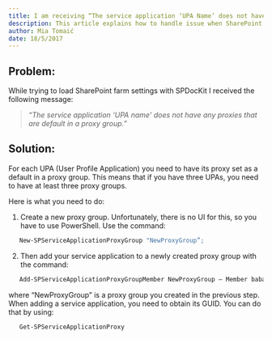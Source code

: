 ```yaml
---
title: I am receiving “The service application ‘UPA Name’ does not have any proxies that are default in a proxy group.”
description: This article explains how to handle issue when SharePoint farm settings load is not working properly.
author: Mia Tomaić
date: 18/5/2017
---
```


## Problem:
While trying to load SharePoint farm settings with SPDocKit I received the following message:
> *“The service application ‘UPA name’ does not have any proxies that are default in a proxy group.”*

## Solution:
For each UPA (User Profile Application) you need to have its proxy set as a default in a proxy group. This means that if you have three UPAs, you need to have at least three proxy groups.

Here is what you need to do:

1. Create a new proxy group. Unfortunately, there is no UI for this, so you have to use PowerShell. Use the command:
```powershell
   New-SPServiceApplicationProxyGroup "NewProxyGroup”;
```

2. Then add your service application to a newly created proxy group with the command:
```powershell
   Add-SPServiceApplicationProxyGroupMember NewProxyGroup – Member babab30e-8e3a-428b-8ff4-4d5c8f455e6d 
```
   where “NewProxyGroup” is a proxy group you created in the previous step. When adding a service application, you need to obtain its GUID. You can do that by using:
```powershell
   Get‐SPServiceApplicationProxy
```
